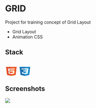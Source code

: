 # GRID

Project for training concept of Grid Layout

- Grid Layout
- Animation CSS


## Stack

<div style="display: inline_block"><br>
  <img align="center" alt="HTML" height="30" width="40" src="https://raw.githubusercontent.com/devicons/devicon/master/icons/html5/html5-original.svg">
  <img align="center" alt="CSS" height="30" width="40" src="https://raw.githubusercontent.com/devicons/devicon/master/icons/css3/css3-original.svg">
</div>



## Screenshots

<img src="https://i.pinimg.com/originals/26/6f/75/266f752f745ed6c139d8ad1fe6d3a323.jpg">

